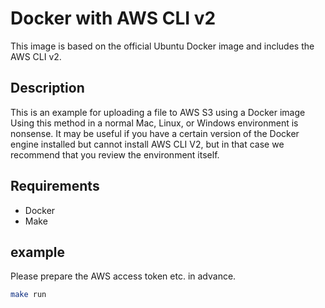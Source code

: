 # Docker with AWS CLI v2
This image is based on the official Ubuntu Docker image and includes the AWS CLI v2.

## Description
This is an example for uploading a file to AWS S3 using a Docker image
Using this method in a normal Mac, Linux, or Windows environment is nonsense.
It may be useful if you have a certain version of the Docker engine installed but cannot install AWS CLI V2, but in that case we recommend that you review the environment itself.

## Requirements
- Docker
- Make

## example
Please prepare the AWS access token etc. in advance.


```bash
make run
```